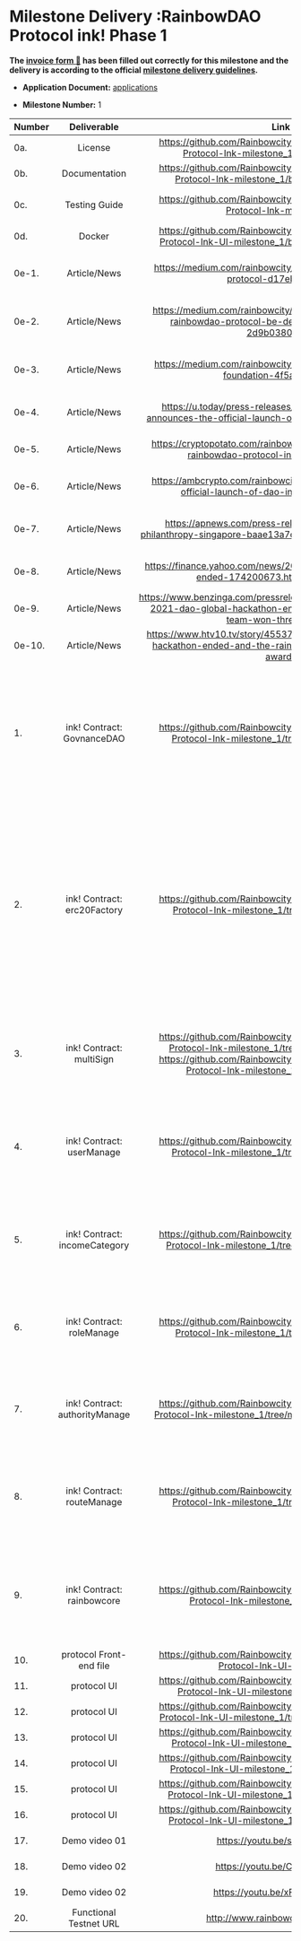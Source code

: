 # Milestone Delivery :RainbowDAO Protocol ink! Phase 1



**The [invoice form :pencil:](https://docs.google.com/forms/d/e/1FAIpQLSfmNYaoCgrxyhzgoKQ0ynQvnNRoTmgApz9NrMp-hd8mhIiO0A/viewform) has been filled out correctly for this milestone and the delivery is according to the official [milestone delivery guidelines](https://github.com/w3f/Grants-Program/blob/master/docs/milestone-deliverables-guidelines.md).**  

* **Application Document:** 
  [applications](https://github.com/w3f/Grants-Program/blob/master/applications/RainbowDAO%20Protocol%20ink!%20%20Phase%201.md)

* **Milestone Number:**  1

| Number | Deliverable              | Link                                                         | Notes                                                        |
| ------ | :----------------------: | :----------------------------------------------------------: | ------------------------------------------------------------ |
| 0a.    | License                  | https://github.com/RainbowcityFoundation/RainbowDAO-Protocol-Ink-milestone_1/blob/main/LICENSE | Apache 2.0 |
| 0b.    | Documentation            | https://github.com/RainbowcityFoundation/RainbowDAO-Protocol-Ink-milestone_1/blob/main/README.md | Documentation . |
| 0c.    | Testing Guide            | https://github.com/RainbowcityFoundation/RainbowDAO-Protocol-Ink-milestone_1 | All test instructions are in the contract code document. |
| 0d.    | Docker         | https://github.com/RainbowcityFoundation/RainbowDAO-Protocol-Ink-UI-milestone_1/blob/main/docs/docker.md | Dockerfile. |
| 0e-1. | Article/News   | https://medium.com/rainbowcity/what-is-the-rainbowdao-protocol-d17eb866ce43 | Medium, an introduction to the basic articles of the project. |
| 0e-2.  | Article/News | https://medium.com/rainbowcity/in-which-chains-will-the-rainbowdao-protocol-be-deployed-in-the-future-2d9b0380590d | Medium, an introduction to the basic articles of the project. |
| 0e-3.  | Article/News | https://medium.com/rainbowcity/what-is-the-rainbowcity-foundation-4f5ac119c29a | Medium, an introduction to the basic articles of the project. |
| 0e-4.  | Article/News | https://u.today/press-releases/rainbowcity-foundation-announces-the-official-launch-of-dao-infrastructure-project | U.today, a very famous encrypted media. |
| 0e-5.  | Article/News | https://cryptopotato.com/rainbowcity-foundation-launches-rainbowdao-protocol-in-gitcoin-grant-12/ | Cryptopotato, a very famous encrypted media. |
| 0e-6.  | Article/News | https://ambcrypto.com/rainbowcity-foundation-announces-official-launch-of-dao-infrastructure-project/ | Ambcrypto, a very famous encrypted media. |
| 0e-7.  | Article/News | https://apnews.com/press-release/kisspr/technology-philanthropy-singapore-baae13a7c821e4e7bcf0dc6c62de0b91 | Apnews, one of the four largest news agencies in the world. |
| 0e-8.  |          Article/News          | https://finance.yahoo.com/news/2021-dao-global-hackathon-ended-174200673.html?.tsrc=fin-srch | Yahoo Finance, one of the world’s largest portals |
| 0e-9.  | Article/News | https://www.benzinga.com/pressreleases/21/12/g24775427/the-2021-dao-global-hackathon-ended-and-the-rainbowdao-team-won-three-awards | benzinga, a well-known American financial media |
| 0e-10. | Article/News | https://www.htv10.tv/story/45537652/the-2021-dao-global-hackathon-ended-and-the-rainbowdao-team-won-three-awards | America's 10th TV station, well-known broadcasting media |
| 1.     | ink! Contract: GovnanceDAO            | https://github.com/RainbowcityFoundation/RainbowDAO-Protocol-Ink-milestone_1/tree/main/govnance_dao | This contract is the overall governance DAO contract of the RainbowDao protocol. The holder of the RBD controls this contract, adjusts the parameters of the entire protocol through voting, and realizes the upgrade of the protocol. |
| 2.     | ink! Contract: erc20Factory           | https://github.com/RainbowcityFoundation/RainbowDAO-Protocol-Ink-milestone_1/tree/main/erc20_factory | This contract is an ERC20 factory contract. Even people who do not understand the code can issue their own ERC20 tokens through this factory contract. The smart contract has the function of token issuance and block statistics, which facilitates the calculation of voting weight and the implementation of voting delegation. |
| 3.     | ink! Contract: multiSign                | https://github.com/RainbowcityFoundation/RainbowDAO-Protocol-Ink-milestone_1/tree/main/multisig_factory                                                               https://github.com/RainbowcityFoundation/RainbowDAO-Protocol-Ink-milestone_1/tree/main/multisig | This contract is a multi-signature  management contract. Anyone or any DAO can build a multisig system for the management of funds. |
| 4.     | ink! Contract: userManage      | https://github.com/RainbowcityFoundation/RainbowDAO-Protocol-Ink-milestone_1/tree/main/users_manage | This contract is a multi-signature  management contract. Anyone or any DAO can build a multisig system for the management of funds. |
| 5.     | ink! Contract: incomeCategory      | https://github.com/RainbowcityFoundation/RainbowDAO-Protocol-Ink-milestone_1/tree/main/income_category | This contract is an income category management contract. Mainly used to calculate the income category and income ratio of the protocol. |
| 6.     | ink! Contract: roleManage      | https://github.com/RainbowcityFoundation/RainbowDAO-Protocol-Ink-milestone_1/tree/main/role_manage | This contract belongs to the role management contract and is mainly used to manage the role of the protocol. |
| 7.     | ink! Contract: authorityManage      | https://github.com/RainbowcityFoundation/RainbowDAO-Protocol-Ink-milestone_1/tree/main/authority_management | This contract belongs to the authority management contract and is mainly used to manage the authority of the protocol. |
| 8.     | ink! Contract: routeManage      | https://github.com/RainbowcityFoundation/RainbowDAO-Protocol-Ink-milestone_1/tree/main/route_manage | This contract belongs to the routing management contract and is mainly used to manage and replace the contract address of the protocol. |
| 9.     | ink! Contract: rainbowcore      | https://github.com/RainbowcityFoundation/RainbowDAO-Protocol-Ink-milestone_1/tree/main/kernel | The Rainbowcore contract is the entry management of these three contracts,roleManage ,authorityManage and routeManage ,overall planning and coordination. |
| 10.     | protocol Front-end file | https://github.com/RainbowcityFoundation/RainbowDAO-Protocol-Ink-UI-milestone_1 | Front-end file. |
| 11.     | protocol UI      | https://github.com/RainbowcityFoundation/RainbowDAO-Protocol-Ink-UI-milestone_1/tree/main/pic/core | Rainbow core design ui picture. |
| 12.     | protocol UI      | https://github.com/RainbowcityFoundation/RainbowDAO-Protocol-Ink-UI-milestone_1/tree/main/pic/erc20factory | Erc20factory design ui picture. |
| 13.     | protocol UI      | https://github.com/RainbowcityFoundation/RainbowDAO-Protocol-Ink-UI-milestone_1/tree/main/pic/income | Income design ui picture. |
| 14.     | protocol UI      | https://github.com/RainbowcityFoundation/RainbowDAO-Protocol-Ink-UI-milestone_1/tree/main/pic/manage | Manage design ui picture. |
| 15.     | protocol UI      | https://github.com/RainbowcityFoundation/RainbowDAO-Protocol-Ink-UI-milestone_1/tree/main/pic/multisign | Multisign design ui picture. |
| 16.     | protocol UI      | https://github.com/RainbowcityFoundation/RainbowDAO-Protocol-Ink-UI-milestone_1/tree/main/pic/proposal | Proposal design ui picture. |
| 17.     | Demo video 01 | https://youtu.be/sE-_izYZ3vM | RainbowDAO-Management Demo |
| 18.     | Demo video 02 | https://youtu.be/CCio4TV3STk | RainbowDAO-multiSignDemo |
| 19.     | Demo video 02 | https://youtu.be/xF3ym0MudRE | RainbowDAO -TokenFactoryDemo |
| 20.     | Functional Testnet URL | http://www.rainbowdao.io/polkadot | Functional Testnet URL |



